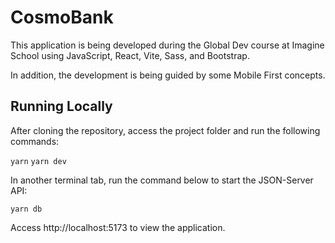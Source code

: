 # CosmoBank

This application is being developed during the Global Dev course at Imagine School using JavaScript, React, Vite, Sass, and Bootstrap.

In addition, the development is being guided by some Mobile First concepts.

## Running Locally

After cloning the repository, access the project folder and run the following commands:

`yarn`
`yarn dev`

In another terminal tab, run the command below to start the JSON-Server API:

`yarn db`

Access http://localhost:5173 to view the application.
